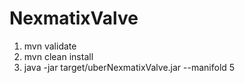 # NexmatixValve

1. mvn validate
2. mvn clean install
3. java -jar target/uberNexmatixValve.jar --manifold 5
